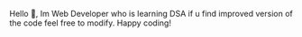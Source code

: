 Hello 👋, Im Web Developer who is learning DSA if u find improved version of the code feel free to modify.
Happy coding!
